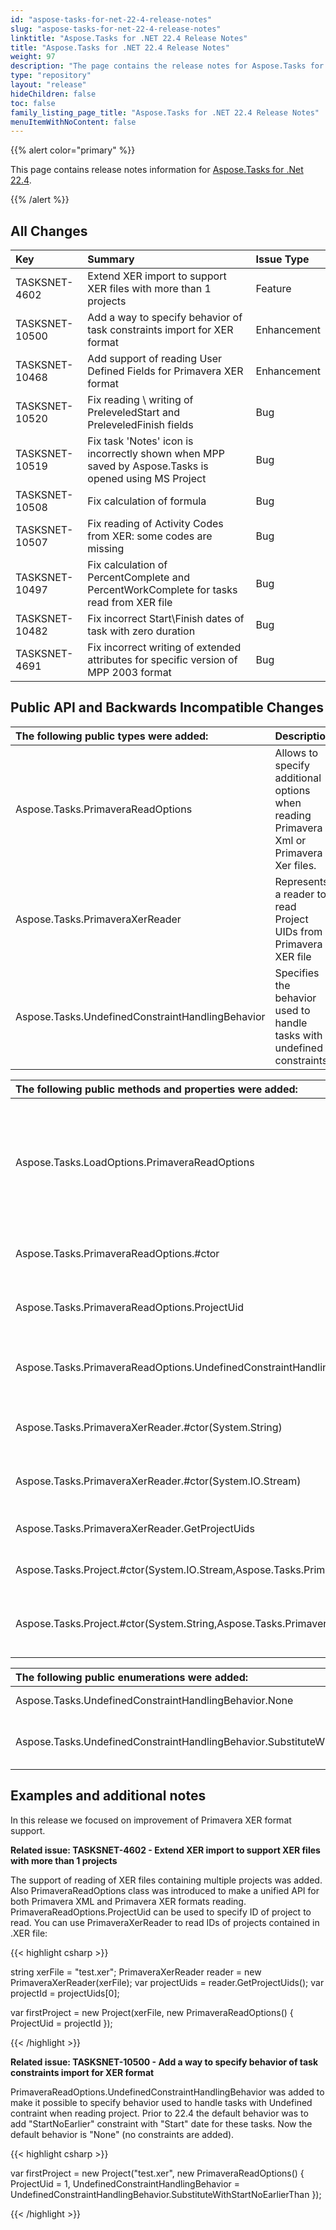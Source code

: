 ```yaml
---
id: "aspose-tasks-for-net-22-4-release-notes"
slug: "aspose-tasks-for-net-22-4-release-notes"
linktitle: "Aspose.Tasks for .NET 22.4 Release Notes"
title: "Aspose.Tasks for .NET 22.4 Release Notes"
weight: 97
description: "The page contains the release notes for Aspose.Tasks for .NET 22.4."
type: "repository"
layout: "release"
hideChildren: false
toc: false
family_listing_page_title: "Aspose.Tasks for .NET 22.4 Release Notes"
menuItemWithNoContent: false
---
```


{{% alert color="primary" %}} 

This page contains release notes information for [Aspose.Tasks for .Net 22.4](https://releases.aspose.com/tasks/net/new-releases/aspose.tasks-for-.net-22.4/).

{{% /alert %}}

## **All Changes**
|**Key**|**Summary**|**Issue Type**|
| :- | :- | :- |
| TASKSNET-4602 | Extend XER import to support XER files with more than 1 projects | Feature |
| TASKSNET-10500 | Add a way to specify behavior of task constraints import for XER format | Enhancement |
| TASKSNET-10468 | Add support of reading User Defined Fields for Primavera XER format | Enhancement |
| TASKSNET-10520 | Fix reading \ writing of PreleveledStart and PreleveledFinish fields | Bug |
| TASKSNET-10519 | Fix task 'Notes' icon is incorrectly shown when MPP saved by Aspose.Tasks is opened using MS Project | Bug |
| TASKSNET-10508 | Fix calculation of formula | Bug |
| TASKSNET-10507 | Fix reading of Activity Codes from XER: some codes are missing | Bug |
| TASKSNET-10497 | Fix calculation of PercentComplete and PercentWorkComplete for tasks read from XER file | Bug |
| TASKSNET-10482 | Fix incorrect Start\Finish dates of task with zero duration | Bug |
| TASKSNET-4691 | Fix incorrect writing of extended attributes for specific version of MPP 2003 format | Bug |

## **Public API and Backwards Incompatible Changes**
|**The following public types were added:**|**Description**|
| :- | :- |
| Aspose.Tasks.PrimaveraReadOptions | Allows to specify additional options when reading Primavera Xml or Primavera Xer files. |
| Aspose.Tasks.PrimaveraXerReader | Represents a reader to read Project UIDs from Primavera XER file |
| Aspose.Tasks.UndefinedConstraintHandlingBehavior | Specifies the behavior used to handle tasks with undefined constraints. |

|**The following public methods and properties were added:**|**Description**|
| :- | :- |
| Aspose.Tasks.LoadOptions.PrimaveraReadOptions | Gets or sets a specified instance of the PrimaveraReadOptions class which can be used to customize the behavior of loading Primavera formats (Primavera P6 XER or Primavera P6 Xml). |
| Aspose.Tasks.PrimaveraReadOptions.#ctor | Initializes a new instance of the PrimaveraReadOptions class. |
| Aspose.Tasks.PrimaveraReadOptions.ProjectUid | Gets or sets the UID of a project to read from file containing multiple projects. |
| Aspose.Tasks.PrimaveraReadOptions.UndefinedConstraintHandlingBehavior | Specifies the behavior used to process tasks with undefined constraints read from XER format. |
| Aspose.Tasks.PrimaveraXerReader.#ctor(System.String) | Initializes a new instance of the PrimaveraXerReader class. |
| Aspose.Tasks.PrimaveraXerReader.#ctor(System.IO.Stream) | Initializes a new instance of the PrimaveraXerReader class. |
| Aspose.Tasks.PrimaveraXerReader.GetProjectUids | Return a list of the projects' unique identifiers. |
| Aspose.Tasks.Project.#ctor(System.IO.Stream,Aspose.Tasks.PrimaveraReadOptions) | Initializes a new instance of the Project class from the Stream |
| Aspose.Tasks.Project.#ctor(System.String,Aspose.Tasks.PrimaveraReadOptions) | Initializes a new instance of the Project class from a template (existent MPP or MPT file |

|**The following public enumerations were added:**|**Description**|
| :- | :- |
| Aspose.Tasks.UndefinedConstraintHandlingBehavior.None | The default behavior for loading from XER format. |
| Aspose.Tasks.UndefinedConstraintHandlingBehavior.SubstituteWithStartNoEarlierThan | Constraints with type 'ConstraintType.StartNoEarlierThan' and date = Start are added for tasks with 'Undefined' constraint. |
## **Examples and additional notes**

In this release we focused on improvement of Primavera XER format support.

**Related issue: TASKSNET-4602 - Extend XER import to support XER files with more than 1 projects**

The support of reading of XER files containing multiple projects was added. Also PrimaveraReadOptions class was introduced to make a unified API for both Primavera XML and Primavera XER formats reading.
PrimaveraReadOptions.ProjectUid can be used to specify ID of project to read.
You can use PrimaveraXerReader to read IDs of projects contained in .XER file:

{{< highlight csharp >}}

string xerFile = "test.xer";
PrimaveraXerReader reader = new PrimaveraXerReader(xerFile);
var projectUids = reader.GetProjectUids();
var projectId = projectUids[0];

var firstProject = new Project(xerFile,
    new PrimaveraReadOptions()
    {
        ProjectUid = projectId
    });

{{< /highlight >}}

**Related issue: TASKSNET-10500 - Add a way to specify behavior of task constraints import for XER format**

PrimaveraReadOptions.UndefinedConstraintHandlingBehavior was added to make it possible to specify behavior used to handle tasks with Undefined contraint when reading project.
Prior to 22.4 the default behavior was to add "StartNoEarlier" constraint with "Start" date for these tasks. Now the default behavior is "None" (no constraints are added).

{{< highlight csharp >}}

var firstProject = new Project("test.xer",
    new PrimaveraReadOptions()
    {
        ProjectUid = 1,
        UndefinedConstraintHandlingBehavior = UndefinedConstraintHandlingBehavior.SubstituteWithStartNoEarlierThan
    });

{{< /highlight >}}
